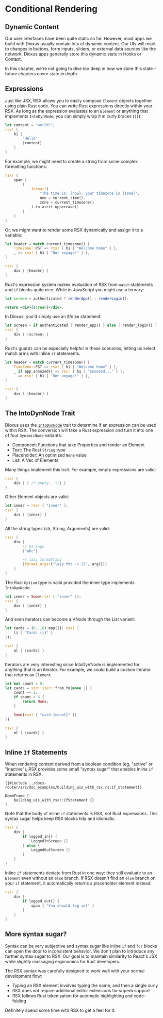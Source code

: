 # Conditional Rendering

## Dynamic Content

Our user interfaces have been quite static so far. However, most apps we build with Dioxus usually contain lots of dynamic content. Our UIs will react to changes in buttons, form inputs, sliders, or external data sources like the network. Dioxus apps generally store this dynamic state in Hooks or Context.

In this chapter, we're not going to dive too deep in how we store this state - future chapters cover state in depth.

## Expressions

Just like JSX, RSX allows you to easily compose `Element` objects together using plain Rust code. You can write Rust expressions directly within your RSX. As long as the expression evaluates to an `Element` or anything that implements `IntoDynNode`, you can simply wrap it in curly braces (`{}`):

```rust
let content = "world!";
rsx! {
    h1 {
        "Hello"
        {content}
    }
}
```

For example, we might need to create a string from some complex formatting functions:

```rust
rsx! {
    span {
        {
            format!(
                "The time is: {now}, your timezone is {zone}",
                now = current_time(),
                zone = current_timezone()
            ).to_ascii_uppercase()
        }
    }
}
```

Or, we might want to render some RSX dynamically and assign it to a variable:

```rust
let header = match current_timezone() {
    TimeZone::PST => rsx! { h1 { "Welcome home" } },
    _ => rsx! { h1 { "Bon voyage!" } },
}

rsx! {
    div { {header} }
}
```

Rust's expression system makes evaluation of RSX from `match` statements and `if` blocks quite nice. While in JavaScript you might use a ternary:

```jsx
let screen = authenticated ? renderApp() : renderLogin();

return <div>{screen}</div>;
```

In Dioxus, you'd simply use an if/else statement:

```rust
let screen = if authenticated { render_app() } else { render_login() };
rsx! {
    div { {screen} }
}
```

Rust's guards can be especially helpful in these scenarios, letting us select match arms with inline `if` statements.

```rust
let header = match current_timezone() {
    TimeZone::PST => rsx! { h1 { "Welcome home" } },
    _ if app.snoozed() => rsx! { h1 { "snoozed..." } },
    _ => rsx! { h1 { "Bon voyage!" } },
}

rsx! {
    div { {header} }
}
```

## The IntoDynNode Trait

Dioxus uses the [`IntoDynNode`](https://docs.rs/dioxus-core/latest/dioxus_core/trait.IntoDynNode.html) trait to determine if an expression can be used within RSX. The conversion will take a Rust expression and turn it into one of four `DynamicNode` variants:

- Component: Functions that take Properties and render an Element
- Text: The Rust `String` type
- Placeholder: An optimized `None` value
- List: A Vec of Elements

Many things implement this trait. For example, empty expressions are valid:
```rust
rsx! {
    div { { /* empty.. */} }
}
```

Other Element objects are valid:

```rust
let inner = rsx! { "inner" };
rsx! {
    div { {inner} }
}
```

All the string types (str, String, Arguments) are valid:
```rust
rsx! {
    div {
        // Strings
        {"abc"}

        // lazy formatting
        {format_args!("lazy fmt -> {}", arg())}
    }
}
```

The Rust `Option` type is valid provided the inner type implements `IntoDynNode`:

```rust
let inner = Some(rsx! { "inner" });
rsx! {
    div { {inner} }
}
```

And even iterators can become a VNode through the List variant:

```rust
let cards = (0..10).map(|i| rsx! {
    li { "Card: {i}" }
});

rsx! {
    ol { {cards} }
}
```

Iterators are very interesting since IntoDynNode is implemented for anything that is an iterator. For example, we could build a custom iterator that returns an `Element`.

```rust
let mut count = 0;
let cards = std::iter::from_fn(move || {
    count += 1;
    if count > 6 {
        return None;
    }

    Some(rsx! { "card {count}" })
})

rsx! {
    ol { {cards} }
}
```

## Inline `If` Statements

When rendering content derived from a boolean condition (eg, "active" or "inactive"), RSX provides some small "syntax sugar" that enables inline `if` statements in RSX.

```rust, no_run
{{#include ../docs-router/src/doc_examples/building_uis_with_rsx.rs:if_statement}}
```

```inject-dioxus
DemoFrame {
    building_uis_with_rsx::IfStatement {}
}
```

Note that the body of inline `if` statements *is* RSX, not Rust expressions. This syntax sugar helps keep RSX blocks tidy and idiomatic.
```rust
rsx! {
    div {
        if logged_in() {
            LoggedInScreen {}
        } else {
            LoggedOutScreen {}
        }
    }
}
```

Inline `if` statements deviate from Rust in one way: they still evaluate to an `Element` even without an `else` branch. If RSX doesn't find an `else` branch on your `if` statement, it automatically returns a placeholder element instead.

```rust
rsx! {
    div {
        if logged_out() {
            span { "You should log in!" }
        }
    }
}
```

## More syntax sugar?

Syntax can be very subjective and syntax sugar like inline `if` and `for` blocks can open the door to inconsistent behavior. We don't plan to introduce any further syntax sugar to RSX. Our goal is to maintain similarity to React's JSX while slightly massaging ergonomics for Rust developers.

The RSX syntax was carefully designed to work well with your normal development flow:

- Typing an RSX element involves typing the name, and then a single curly
- RSX does not require additional editor extensions for superb support
- RSX follows Rust tokenization for automatic highlighting and code-folding

Definitely spend some time with RSX to get a feel for it.
